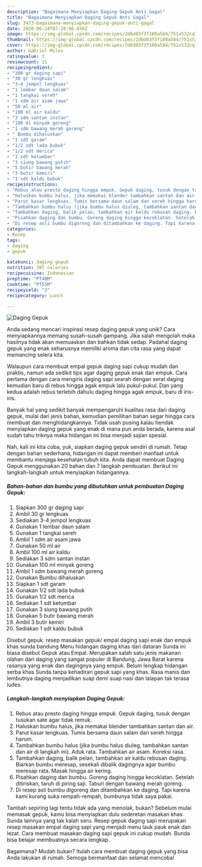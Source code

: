 ```yaml
---
description: "Bagaimana Menyiapkan Daging Gepuk Anti Gagal"
title: "Bagaimana Menyiapkan Daging Gepuk Anti Gagal"
slug: 3473-bagaimana-menyiapkan-daging-gepuk-anti-gagal
date: 2020-06-24T07:28:06.656Z
image: https://img-global.cpcdn.com/recipes/2d6d03f3f180a584/751x532cq70/daging-gepuk-foto-resep-utama.jpg
thumbnail: https://img-global.cpcdn.com/recipes/2d6d03f3f180a584/751x532cq70/daging-gepuk-foto-resep-utama.jpg
cover: https://img-global.cpcdn.com/recipes/2d6d03f3f180a584/751x532cq70/daging-gepuk-foto-resep-utama.jpg
author: Gabriel Miles
ratingvalue: 3
reviewcount: 11
recipeingredient:
- "300 gr daging sapi"
- "30 gr lengkuas"
- "3-4 jempol lengkuas"
- "1 lembar daun salam"
- "1 tangkai sereh"
- "1 sdm air asam jawa"
- "50 ml air"
- "100 ml air kaldu"
- "3 sdm santan instan"
- "100 ml minyak goreng"
- "1 sdm bawang merah goreng"
- " Bumbu dihaluskan"
- "1 sdt garam"
- "1/2 sdt lada bubuk"
- "1/2 sdt merica"
- "1 sdt ketumbar"
- "3 siung bawang putih"
- "5 butir bawang merah"
- "3 butir kemiri"
- "1 sdt kaldu bubuk"
recipeinstructions:
- "Rebus atau presto daging hingga empuk. Gepuk daging, tusuk dengan tusukan sate agar tidak remuk."
- "Haluskan bumbu halus, jika memakai blender tambahkan santan dan air."
- "Parut kasar lengkuas. Tumis bersama daun salam dan sereh hingga harum."
- "Tambahkan bumbu halus (jika bumbu halus diuleg, tambahkan santan dan air di langkah ini). Aduk rata. Tambahkan air asam. Koreksi rasa."
- "Tambahkan daging, balik pelan, tambahkan air kaldu rebusan daging. Biarkan bumbu meresap, sesekali dibalik dagingnya agar bumbu meresap rata. Masak hingga air kering."
- "Pisahkan daging dan bumbu. Goreng daging hingga kecoklatan. Setelah ditiriskan, taruh di piring saji. Taburi dengan bawang merah goreng."
- "Di resep asli bumbu digoreng dan ditambahkan ke daging. Tapi karena kami kurang suka rempah-rempah, bumbunya tidak saya pakai."
categories:
- Resep
tags:
- daging
- gepuk

katakunci: daging gepuk 
nutrition: 207 calories
recipecuisine: Indonesian
preptime: "PT40M"
cooktime: "PT55M"
recipeyield: "3"
recipecategory: Lunch

---
```



![Daging Gepuk](https://img-global.cpcdn.com/recipes/2d6d03f3f180a584/751x532cq70/daging-gepuk-foto-resep-utama.jpg)

Anda sedang mencari inspirasi resep daging gepuk yang unik? Cara menyiapkannya memang susah-susah gampang. Jika salah mengolah maka hasilnya tidak akan memuaskan dan bahkan tidak sedap. Padahal daging gepuk yang enak seharusnya memiliki aroma dan cita rasa yang dapat memancing selera kita.

Walaupun cara membuat empal gepuk daging sapi cukup mudah dan praktis, namun ada sedikit tips agar daging gepuk enak dan empuk. Cara pertama dengan cara mengiris daging sapi searah dengan serat daging kemudian baru di rebus hingga agak empuk lalu pukul-pukul. Dan yang kedua adalah rebus terlebih dahulu daging hingga agak empuk, baru di iris-iris.

Banyak hal yang sedikit banyak mempengaruhi kualitas rasa dari daging gepuk, mulai dari jenis bahan, kemudian pemilihan bahan segar hingga cara membuat dan menghidangkannya. Tidak usah pusing kalau hendak menyiapkan daging gepuk yang enak di mana pun anda berada, karena asal sudah tahu triknya maka hidangan ini bisa menjadi sajian spesial.


Nah, kali ini kita coba, yuk, siapkan daging gepuk sendiri di rumah. Tetap dengan bahan sederhana, hidangan ini dapat memberi manfaat untuk membantu menjaga kesehatan tubuh kita. Anda dapat membuat Daging Gepuk menggunakan 20 bahan dan 7 langkah pembuatan. Berikut ini langkah-langkah untuk menyiapkan hidangannya.

<!--inarticleads1-->

##### Bahan-bahan dan bumbu yang dibutuhkan untuk pembuatan Daging Gepuk:

1. Siapkan 300 gr daging sapi
1. Ambil 30 gr lengkuas
1. Sediakan 3-4 jempol lengkuas
1. Gunakan 1 lembar daun salam
1. Gunakan 1 tangkai sereh
1. Ambil 1 sdm air asam jawa
1. Gunakan 50 ml air
1. Ambil 100 ml air kaldu
1. Sediakan 3 sdm santan instan
1. Gunakan 100 ml minyak goreng
1. Ambil 1 sdm bawang merah goreng
1. Gunakan  Bumbu dihaluskan
1. Siapkan 1 sdt garam
1. Gunakan 1/2 sdt lada bubuk
1. Gunakan 1/2 sdt merica
1. Sediakan 1 sdt ketumbar
1. Gunakan 3 siung bawang putih
1. Gunakan 5 butir bawang merah
1. Ambil 3 butir kemiri
1. Sediakan 1 sdt kaldu bubuk


Disebut gepuk. resep masakan gepuk/ empal daging sapi enak dan empuk khas sunda bandung Menu hidangan daging khas dari dataran Sunda ini biasa disebut Gepuk atau Empal. Merupakan salah satu jenis makanan olahan dari daging yang sangat populer di Bandung, Jawa Barat karena rasanya yang enak dan dagingnya yang empuk. Belum lengkap hidangan serba khas Sunda tanpa kehadiran gepuk sapi yang khas. Rasa manis dan lembutnya daging menjadikan suap demi suap nasi dan lalapan tak terasa ludes. 

<!--inarticleads2-->

##### Langkah-langkah menyiapkan Daging Gepuk:

1. Rebus atau presto daging hingga empuk. Gepuk daging, tusuk dengan tusukan sate agar tidak remuk.
1. Haluskan bumbu halus, jika memakai blender tambahkan santan dan air.
1. Parut kasar lengkuas. Tumis bersama daun salam dan sereh hingga harum.
1. Tambahkan bumbu halus (jika bumbu halus diuleg, tambahkan santan dan air di langkah ini). Aduk rata. Tambahkan air asam. Koreksi rasa.
1. Tambahkan daging, balik pelan, tambahkan air kaldu rebusan daging. Biarkan bumbu meresap, sesekali dibalik dagingnya agar bumbu meresap rata. Masak hingga air kering.
1. Pisahkan daging dan bumbu. Goreng daging hingga kecoklatan. Setelah ditiriskan, taruh di piring saji. Taburi dengan bawang merah goreng.
1. Di resep asli bumbu digoreng dan ditambahkan ke daging. Tapi karena kami kurang suka rempah-rempah, bumbunya tidak saya pakai.


Tambah sepiring lagi tentu tidak ada yang menolak, bukan? Sebelum mulai memasak gepuk, kamu bisa menyiapkan dulu sederetan masakan khas Sunda lainnya yang tak kalah seru. Resep gepuk daging sapi merupakan resep masakan empal daging sapi yang menjadi menu lauk pauk enak dan lezat. Cara membuat masakan daging sapi gepuk ini cukup mudah. Bunda bisa belajar membuatnya secara lengkap. 

Bagaimana? Mudah bukan? Itulah cara membuat daging gepuk yang bisa Anda lakukan di rumah. Semoga bermanfaat dan selamat mencoba!
